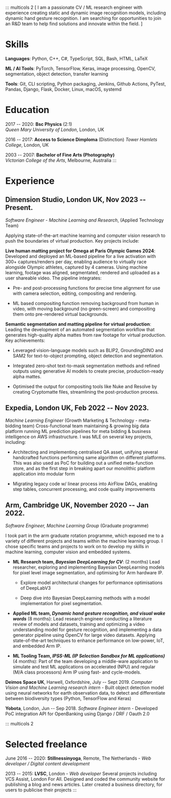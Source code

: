 ::: multicols
2 \[ I am a passionate CV / ML research engineer with experience
creating static and dynamic image recognition models, including dynamic
hand gesture recognition. I am searching for opportunities to join an
R&D team to help find solutions and innovate within the field. \]

# Skills

**Languages**: Python, C++, C#, TypeScript, SQL, Bash, HTML, LaTeX

**ML / AI Tools**: PyTorch, TensorFlow, Keras, image processing, OpenCV,
segmentation, object detection, transfer learning

**Tools**: Git, CLI scripting, Python packaging, Jenkins, Github
Actions, PyTest, Pandas, Django, Flask, Docker, Linux, macOS, systemd

# Education

2017 -- 2020: **Bsc Physics** (2:1)\
*Queen Mary University of London*, London, UK

2016 -- 2017: **Access to Science Dimploma** (Distinction) *Tower
Hamlets College*, London, UK

2003 -- 2007: **Bachelor of Fine Arts (Photography)**\
*Victorian College of the Arts*, Melbourne, Australia
:::

# Experience

## Dimension Studio, London UK, Nov 2023 -- Present. 

*Software Engineer - Machine Learning and Research*, (Applied Technology
Team)

Applying state-of-the-art machine learning and computer vision research
to push the boundaries of virtual production. Key projects include:

**Live human matting project for Omega at Paris Olympic Games 2024**:
Developed and deployed an ML-based pipeline for a live activation with
300+ captures/renders per day, enabling audience to virtually race
alongside Olympic athletes, captured by 4 cameras. Using machine
learning, footage was aligned, segmentated, rendered and uploaded as a
user shareable video. The pipeline integrates:

-   Pre- and post-processing functions for precise time alignment for
    use with camera selection, editing, compositing and rendering.

-   ML based compositing function removing background from human in
    video, with moving background (no green-screen) and compositing them
    onto pre-rendered virtual backgrounds.

**Semantic segmentation and matting pipeline for virtual production**:
Leading the development of an automated segmentation workflow that
generates high-quality alpha mattes from raw footage for virtual
production. Key achievements:

-   Leveraged vision-language models such as BLIP2, GroundingDINO and
    SAM2 for text-to-object prompting, object detection and
    segmentation.

-   Integrated zero-shot text-to-mask segmentation methods and refined
    outputs using generative AI models to create precise,
    production-ready alpha mattes.

-   Optimised the output for compositing tools like Nuke and Resolve by
    creating Cryptomatte files, streamlining the post-production
    process.

## **Expedia**, London UK, Feb 2022 -- Nov 2023. 

*Machine Learning Engineer* (Growth Marketing & Technology -
meta-bidding team) Cross-functional team maintaining & growing big data
platform running ML prediction pipelines for meta bidding & business
intelligence on AWS infrastructure. I was MLE on several key projects,
including:

-   Architecting and implementing centralised QA asset, unifying several
    handcrafted functions performing same algorithm on different
    platforms. This was also used as PoC for building out a unified
    meta-function store, and as the first step in breaking apart our
    monolithic platform application into modular form

-   Migrating legacy code w/ linear process into AirFlow DAGs, enabling
    step tables, concurrent processing, and code quality improvements

## **Arm**, Cambridge UK, November 2020 -- Jan 2022. 

*Software Engineer, Machine Learning Group* (Graduate programme)

I took part in the arm graduate rotation programme, which exposed me to
a variety of different projects and teams within the machine learning
group. I chose specific teams and projects to work on to develop my
skills in machine learning, computer vision and embedded systems.

-   **ML Research team, *Bayesian DeepLearning for CV***: (2 months)
    Lead researcher, exploring and implementing Bayesian DeepLearning
    models for pixel level image segmentation, and optimising for Arm
    hardware IP.

    -   Explore model architectural changes for performance
        optimisations of DeepLabV3

    -   Deep dive into Bayesian DeepLearning methods with a model
        implementation for pixel segmentation.

-   **Applied ML team, *Dynamic hand gesture recognition, and visual
    wake words*** (8 months): Lead research engineer conducting a
    literature review of models and datasets, training and optimizing a
    video understanding model for gesture recognition, and implementing
    a data generator pipeline using OpenCV for large video datasets.
    Applying state-of-the-art techniques to enhance performance on
    low-power, IoT, and embedded Arm IP.

-   **ML Tooling Team, *IPSS-ML (IP Selection Sandbox for ML
    applications)*** (4 months): Part of the team developing a
    middle-ware application to simulate and test ML applications on
    accelerated (NPU) and regular (M/A class processors) Arm IP using
    fast- and cycle-models.

**Deimos Space UK**, Harwell, Oxfordshire, July -- Sept 2019. *Computer
Vision and Machine Learning research intern* - Built object detection
model using neural networks for earth observation data, to detect and
differentiate between biodiversity types (Python, TensorFlow and Keras)

**Yobota**, London, Jun -- Sep 2018. *Software Engineer intern* -
Developed PoC integration API for OpenBanking using Django / DRF / Oauth
2.0

::: multicols
2

# Selected freelance

June 2016 -- 2020: **Stillnessinyoga**, Remote, The Netherlands - *Web
developer / Digital content development*

2013 -- 2015: **LVSC**, London - *Web developer* Several projects
including VCS Assist, London For All. Designed and coded the community
website for publishing a blog and news articles. Later created a
business directory, for users to publicise their projects
:::

